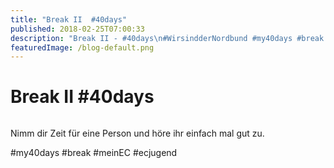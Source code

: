 ```yaml
---
title: "Break II  #40days"
published: 2018-02-25T07:00:33
description: "Break II - #40days\n#WirsindderNordbund #my40days #break #meinEC #ecjugend"
featuredImage: /blog-default.png
---
```


# Break II  #40days

<img loading="lazy" src="/old/40DAYS_02-25_IN-break2.jpg" alt>

Nimm dir Zeit für eine Person und höre ihr einfach mal gut zu.

#my40days #break #meinEC #ecjugend
